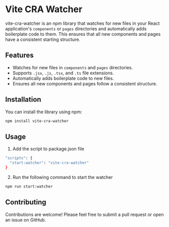 # Vite CRA Watcher

vite-cra-watcher is an npm library that watches for new files in your React application's `components` or `pages` directories and automatically adds boilerplate code to them. This ensures that all new components and pages have a consistent starting structure.

## Features

- Watches for new files in `components` and `pages` directories.
- Supports `.jsx`, `.js`, `.tsx`, and `.ts` file extensions.
- Automatically adds boilerplate code to new files.
- Ensures all new components and pages follow a consistent structure.

## Installation

You can install the library using npm:

```bash
npm install vite-cra-watcher
```

## Usage

1. Add the script to package.json file

```bash
"scripts": {
  "start:watcher": "vite-cra-watcher"
}
```

2. Run the following command to start the watcher

```bash
npm run start:watcher
```

## Contributing

Contributions are welcome! Please feel free to submit a pull request or open an issue on GitHub.